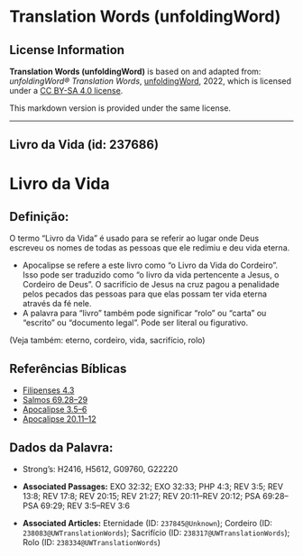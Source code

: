 # Translation Words (unfoldingWord)

## License Information

**Translation Words (unfoldingWord)** is based on and adapted from: _unfoldingWord® Translation Words_, [unfoldingWord](https://unfoldingword.org/utw), 2022, which is licensed under a [CC BY-SA 4.0 license](https://creativecommons.org/licenses/by-sa/4.0/legalcode.en).

This markdown version is provided under the same license.



--------------------------------

## Livro da Vida (id: 237686)

Livro da Vida
=============

Definição:
----------

O termo “Livro da Vida” é usado para se referir ao lugar onde Deus escreveu os nomes de todas as pessoas que ele redimiu e deu vida eterna.

* Apocalipse se refere a este livro como “o Livro da Vida do Cordeiro”. Isso pode ser traduzido como “o livro da vida pertencente a Jesus, o Cordeiro de Deus”. O sacrifício de Jesus na cruz pagou a penalidade pelos pecados das pessoas para que elas possam ter vida eterna através da fé nele.
* A palavra para “livro” também pode significar “rolo” ou “carta” ou “escrito” ou “documento legal”. Pode ser literal ou figurativo.

(Veja também: eterno, cordeiro, vida, sacrifício, rolo)

Referências Bíblicas
--------------------

* [Filipenses 4\.3](https://ref.ly/Phil4:3)
* [Salmos 69\.28–29](https://ref.ly/Ps69:28-Ps69:29)
* [Apocalipse 3\.5–6](https://ref.ly/Rev3:5-Rev3:6)
* [Apocalipse 20\.11–12](https://ref.ly/Rev20:11-Rev20:12)

Dados da Palavra:
-----------------

* Strong’s: H2416, H5612, G09760, G22220

* **Associated Passages:** EXO 32:32; EXO 32:33; PHP 4:3; REV 3:5; REV 13:8; REV 17:8; REV 20:15; REV 21:27; REV 20:11–REV 20:12; PSA 69:28–PSA 69:29; REV 3:5–REV 3:6
* **Associated Articles:** Eternidade (ID: `237845@Unknown`); Cordeiro (ID: `238083@UWTranslationWords`); Sacrifício (ID: `238317@UWTranslationWords`); Rolo (ID: `238334@UWTranslationWords`)

